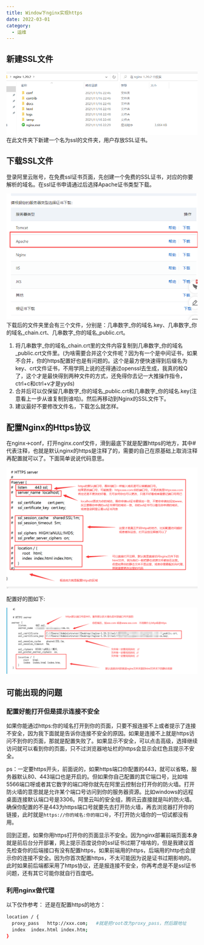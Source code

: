 ```yaml
---
title: Window下nginx实现https
date: 2022-03-01
category:
  - 运维
---
```


## 新建SSL文件

![](../images/nginx-list.png)
在此文件夹下新建一个名为ssl的文件夹，用户存放SSL证书。

## 下载SSL文件

登录阿里云账号，在免费ssl证书页面，先创建一个免费的SSL证书，对应的你要解析的域名。在ssl证书申请通过后选择Apache证书类型下载。

![](../images/aliyun-ssl.png)
下载后的文件夹里会有三个文件，分别是：几串数字_你的域名.key、几串数字_你的域名_chain.crt、几串数字_你的域名_public.crt。

1. 将几串数字_你的域名_chain.crt里的文件内容复制到几串数字_你的域名_public.crt文件里。(为啥需要合并这个文件呢？因为有一个是中间证书，如果不合并，你的https配置好也是有问题的。这个是最方便快速得到后缀名为key、crt文件证书，不用学网上说的还得通过openssl去生成，我真的栓Q了，这个才是最快得到两种文件的方式，还免得你去记一大推操作指令，ctrl+c和ctrl+v才是yyds)
2. 合并后可以仅保留几串数字_你的域名_public.crt和几串数字_你的域名.key(注意看上一步从谁复制到谁哈)。然后再移动到Nginx的SSL文件下。
3. 建议最好不要修改文件名，下载怎么就怎样。

## 配置Nginx的Https协议

在nginx->conf，打开nginx.conf文件，滑到最底下就是配置https的地方，其中#代表注释，也就是默认nginx的https是注释了的，需要的自己在原基础上取消注释再配置就可以了。下面简单说说代码意思。

![](../images/before-config.png)

配置好的图如下:

![](../images/after-config.png)

## 可能出现的问题

### 配置好能打开但是提示连接不安全

如果你能通过https:你的域名打开到你的页面，只要不报连接不上或者提示了连接不安全，因为我下面就是告诉你连接不安全的原因。如果是连接不上就是https访问不到你的页面，那就是配置失败了。如果显示不安全，可以点击高级，选择继续访问就可以看到你的页面，只不过浏览器地址栏的https会显示会红色且提示不安全。

ps：一定要https开头，前面说的，如果https端口你配置的443，就可以省略，服务器默认80、443端口也是开启的。但如果你自己配置的其它端口号，比如啥5566端口呀或者其它数字的端口呀你就先在阿里云控制台打开你的防火墙。打开防火墙的意思就是允许某个端口号访问到你的服务器资源。比如windows的远程桌面连接默认端口号是3306。阿里云叫的安全组，腾讯云直接就是叫的防火墙。
确保你配置的不是443为https端口号就要先去打开防火墙，再去浏览器打开你的链接，此时就是`https://你的域名:你的端口号`，不打开防火墙你的一切试都没有用。

回到正题，如果你用https打开你的页面显示不安全。因为nginx部署前端页面本身就是前后台分开部署，网上提示百度说你的ssl证书过期了啥啥的，但是我建议首先检查你的后端接口有没有配置https，如果前端用的https，后端用的http也会提示你的连接不安全。因为你首次配置https，不太可能因为说是证书过期影响的。
此时如果前后端都采用了https协议，还是报连接不安全，你再考虑是不是ssl证书问题，还有其它可能你就自行百度吧。

### 利用nginx做代理

以下仅作参考：
还是在配置https的地方：

```bash
location / {
  proxy_pass   http://xxx.com;   #就是把root改为proxy_pass，然后跟地址
  index  index.html index.htm;
}
```
